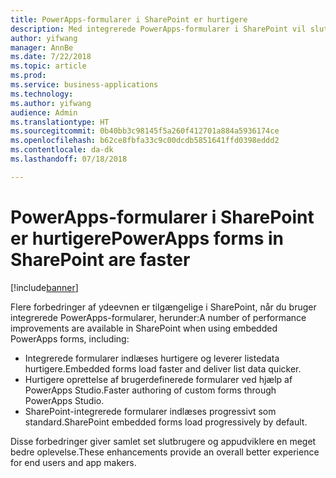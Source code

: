 ```yaml
---
title: PowerApps-formularer i SharePoint er hurtigere
description: Med integrerede PowerApps-formularer i SharePoint vil slutbrugere og appudviklere opleve en bedre ydeevne
author: yifwang
manager: AnnBe
ms.date: 7/22/2018
ms.topic: article
ms.prod: 
ms.service: business-applications
ms.technology: 
ms.author: yifwang
audience: Admin
ms.translationtype: HT
ms.sourcegitcommit: 0b40bb3c98145f5a260f412701a884a5936174ce
ms.openlocfilehash: b62ce8fbfa33c9c00dcdb5851641ffd0398eddd2
ms.contentlocale: da-dk
ms.lasthandoff: 07/18/2018

---
```

# <a name="powerapps-forms-in-sharepoint-are-faster"></a><span data-ttu-id="c4cde-103">PowerApps-formularer i SharePoint er hurtigere</span><span class="sxs-lookup"><span data-stu-id="c4cde-103">PowerApps forms in SharePoint are faster</span></span>


[!include[banner](../../includes/banner.md)]

<span data-ttu-id="c4cde-104">Flere forbedringer af ydeevnen er tilgængelige i SharePoint, når du bruger integrerede PowerApps-formularer, herunder:</span><span class="sxs-lookup"><span data-stu-id="c4cde-104">A number of performance improvements are available in SharePoint when using embedded PowerApps forms, including:</span></span>

- <span data-ttu-id="c4cde-105">Integrerede formularer indlæses hurtigere og leverer listedata hurtigere.</span><span class="sxs-lookup"><span data-stu-id="c4cde-105">Embedded forms load faster and deliver list data quicker.</span></span>
- <span data-ttu-id="c4cde-106">Hurtigere oprettelse af brugerdefinerede formularer ved hjælp af PowerApps Studio.</span><span class="sxs-lookup"><span data-stu-id="c4cde-106">Faster authoring of custom forms through PowerApps Studio.</span></span>
- <span data-ttu-id="c4cde-107">SharePoint-integrerede formularer indlæses progressivt som standard.</span><span class="sxs-lookup"><span data-stu-id="c4cde-107">SharePoint embedded forms load progressively by default.</span></span>

<span data-ttu-id="c4cde-108">Disse forbedringer giver samlet set slutbrugere og appudviklere en meget bedre oplevelse.</span><span class="sxs-lookup"><span data-stu-id="c4cde-108">These enhancements provide an overall better experience for end users and app makers.</span></span>



